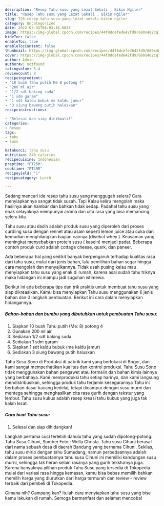 ```yaml
---
description: "Resep Tahu susu yang Lezat Sekali , Bikin Ngiler"
title: "Resep Tahu susu yang Lezat Sekali , Bikin Ngiler"
slug: 326-resep-tahu-susu-yang-lezat-sekali-bikin-ngiler
category: Uncategorized
date: 2022-03-31T08:03:16.663Z
image: https://img-global.cpcdn.com/recipes/44f8dcefed642fd9/680x482cq70/tahu-susu-foto-resep-utama.jpg
hideToc: false
enableToc: true
enableTocContent: false
thumbnail: https://img-global.cpcdn.com/recipes/44f8dcefed642fd9/680x482cq70/tahu-susu-foto-resep-utama.jpg
cover: https://img-global.cpcdn.com/recipes/44f8dcefed642fd9/680x482cq70/tahu-susu-foto-resep-utama.jpg
author: Admin
authorAv: notfound
ratingvalue: 3.4
reviewcount: 8
recipeingredient:
- "10 buah Tahu putih Me 8 potong 4"
- "200 ml air"
- "1/2 sdt baking soda"
- "1 sdm garam"
- "1 sdt kaldu bubuk me kaldu jamur"
- "3 siung bawang putih haluskan"
recipeinstructions:

- "Selesai dan siap dinikmati!"
categories:
- Resep
tags:
- tahu
- susu

katakunci: tahu susu 
nutrition: 240 calories
recipecuisine: Indonesian
preptime: "PT25M"
cooktime: "PT49M"
recipeyield: "1"
recipecategory: Lunch

---
```



Sedang mencari ide resep tahu susu yang menggugah selera? Cara menyiapkannya sangat tidak susah. Tapi Kalau keliru mengolah maka hasilnya akan hambar dan bahkan tidak sedap. Padahal tahu susu yang enak selayaknya mempunyai aroma dan cita rasa yang bisa memancing selera kita.


Tahu susu atau dadih adalah produk susu yang diperoleh dari proses curdling susu dengan rennet atau asam seperti lemon juice atau cuka dan kemudian menghilangkan bagian cairnya (disebut whey ). Keasaman yang meningkat menyebabkan protein susu ( kasein) menjadi padat. Beberapa contoh produk curd adalah cottage cheese, quark, dan paneer.

Ada beberapa hal yang sedikit banyak berpengaruh terhadap kualitas rasa dari tahu susu, mulai dari jenis bahan, lalu pemilihan bahan segar hingga cara mengolah dan menyajikannya. Tidak usah pusing kalau mau menyiapkan tahu susu yang enak di rumah, karena asal sudah tahu triknya maka hidangan ini mampu jadi suguhan istimewa.


Berikut ini ada beberapa tips dan trik praktis untuk membuat tahu susu yang siap dikreasikan. Kamu bisa menyiapkan Tahu susu menggunakan 6 jenis bahan dan 0 langkah pembuatan. Berikut ini cara dalam menyiapkan hidangannya.

<!--inarticleads1-->

##### Bahan-bahan dan bumbu yang dibutuhkan untuk pembuatan Tahu susu:

1. Siapkan 10 buah Tahu putih (Me: 8) potong 4
1. Gunakan 200 ml air
1. Sediakan 1/2 sdt baking soda
1. Sediakan 1 sdm garam
1. Siapkan 1 sdt kaldu bubuk (me kaldu jamur)
1. Sediakan 3 siung bawang putih haluskan


Tahu Susu Sono di Produksi di pabrik kami yang berlokasi di Bogor, dan kami sangat memperhatikan kualitas dan kontrol produksi. Tahu Susu Sono tidak menggunakan bahan pengawet atau formalin dan bahan kimia lainnya yang berbahaya. Kami memproduksi tahu setiap harinya, dan kami langsung mendistribusikan, sehingga produk tahu terjamin kesegarannya Tahu ini berbahan dasar kacang kedelai, tetapi dicampur dengan susu murni dan mentega sehingga menghasilkan cita rasa gurih dengan tekstur yang lembut. Tahu susu kukus adalah resep kreasi tahu kukus yang juga tak kalah lezat. 

<!--inarticleads2-->

##### Cara buat Tahu susu:


1. Selesai dan siap dihidangkan!

Langkah pertama cuci terlebih dahulu tahu yang sudah dipotong-potong. Tahu Susu Cihuni, Sumber Foto : Wella Christa. Tahu susu Cihuni berasal dari nama sebuah desa di daerah Bandung yang bernama Cihuni. Sekilas, tahu susu mirip dengan tahu Sumedang, namun perbedaannya adalah dalam proses pembuatannya tahu susu Cihuni ini memiliki kandungan susu murni, sehingga tak heran selain rasanya yang gurih teksturnya juga. Karena banyaknya pilihan produk Tahu Susu yang tersedia di Tokopedia mulai dari variasi rasa hingga kemasan, kamu bisa bebas memilih bahkan memilih harga yang diurutkan dari harga termurah dan review - review terbaik dari pembeli di Tokopedia. 

Gimana nih? Gampang kan? Itulah cara menyiapkan tahu susu yang bisa kamu lakukan di rumah. Semoga bermanfaat dan selamat mencoba!

